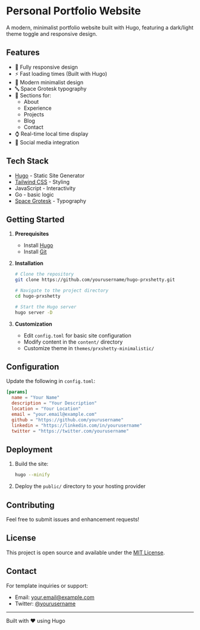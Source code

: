 # Personal Portfolio Website

A modern, minimalist portfolio website built with Hugo, featuring a dark/light theme toggle and responsive design.

## Features

- 📱 Fully responsive design
- ⚡ Fast loading times (Built with Hugo)
- 🎨 Modern minimalist design
- 🔤 Space Grotesk typography
- 🎯 Sections for:
  - About
  - Experience
  - Projects
  - Blog
  - Contact
- ⌚ Real-time local time display
- 🔗 Social media integration

## Tech Stack

- [Hugo](https://gohugo.io/) - Static Site Generator
- [Tailwind CSS](https://tailwindcss.com/) - Styling
- JavaScript - Interactivity
- Go - basic logic
- [Space Grotesk](https://fonts.google.com/specimen/Space+Grotesk) - Typography

## Getting Started

1. **Prerequisites**
   - Install [Hugo](https://gohugo.io/installation/)
   - Install [Git](https://git-scm.com/)

2. **Installation**
   ```bash
   # Clone the repository
   git clone https://github.com/yourusername/hugo-prxshetty.git

   # Navigate to the project directory
   cd hugo-prxshetty

   # Start the Hugo server
   hugo server -D
   ```

3. **Customization**
   - Edit `config.toml` for basic site configuration
   - Modify content in the `content/` directory
   - Customize theme in `themes/prxshetty-minimalistic/`

## Configuration

Update the following in `config.toml`:

```toml
[params]
  name = "Your Name"
  description = "Your Description"
  location = "Your Location"
  email = "your.email@example.com"
  github = "https://github.com/yourusername"
  linkedin = "https://linkedin.com/in/yourusername"
  twitter = "https://twitter.com/yourusername"
```

## Deployment

1. Build the site:
   ```bash
   hugo --minify
   ```

2. Deploy the `public/` directory to your hosting provider

## Contributing

Feel free to submit issues and enhancement requests!

## License

This project is open source and available under the [MIT License](LICENSE).

## Contact

For template inquiries or support:
- Email: [your.email@example.com](mailto:your.email@example.com)
- Twitter: [@yourusername](https://twitter.com/yourusername)

---
Built with ❤️ using Hugo
